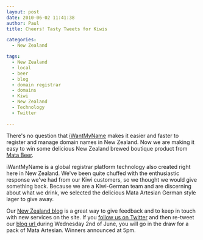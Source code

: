 ```yaml
---
layout: post
date: 2010-06-02 11:41:38
author: Paul
title: Cheers! Tasty Tweets for Kiwis

categories:
  - New Zealand

tags:
  - New Zealand
  - local
  - beer
  - blog
  - domain registrar
  - domains
  - Kiwi
  - New Zealand
  - Technology
  - Twitter

---
```


There's no question that [iWantMyName](https://iwantmyname.co.nz/) makes it easier and faster to register and manage domain names in New Zealand. Now we are making it easy to win some delicious New Zealand brewed boutique product from [Mata Beer](http://www.mata.net.nz/).

iWantMyName is a global registrar platform technology also created right here in New Zealand. We've been quite chuffed with the enthusiastic response we've had from our Kiwi customers, so we thought we would give something back. Because we are a Kiwi-German team and are discerning about what we drink, we selected the delicious Mata Artesian German style lager to give away.

Our [New Zealand blog](https://iwantmyname.co.nz/blog) is a great way to give feedback and to keep in touch with new services on the site. If you [follow us on Twitter](http://twitter.com/iWantMyNameNZ) and then re-tweet our [blog url ](https://iwantmyname.co.nz/blog)during Wednesday 2nd of June, you will go in the draw for a pack of Mata Artesian. Winners announced at 5pm.
